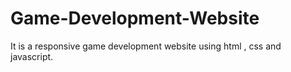 # Game-Development-Website
It is a responsive game development website using html , css and javascript.
